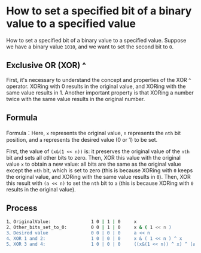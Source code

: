 # How to set a specified bit of a binary value to a specified value

How to set a specified bit of a binary value to a specified value. Suppose we have a binary value `1010`, and we want to set the second bit to `0`.

## Exclusive OR (XOR) ^

First, it's necessary to understand the concept and properties of the XOR `^` operator. XORing with 0 results in the original value, and XORing with the same value results in 1. Another important property is that XORing a number twice with the same value results in the original number.

## Formula

Formula：Here, `x` represents the original value, `n` represents the `nth` bit position, and `a` represents the desired value (0 or 1) to be set.

First, the value of `(x&(1 << n))` is: it preserves the original value of the `nth` bit and sets all other bits to zero. Then, XOR this value with the original value `x` to obtain a new value: all bits are the same as the original value except the `nth` bit, which is set to zero (this is because XORing with `0` keeps the original value, and XORing with the same value results in `0`). Then, XOR this result with `(a << n)` to set the `nth` bit to `a` (this is because XORing with `0` results in the original value).

## Process

```bash
1、OriginalValue:               1 0 | 1 | 0     x
2、Other_bits_set_to_0:         0 0 | 1 | 0     x & ( 1 << n )
3、Desired value                0 0 | 0 | 0     a << n
4、XOR 1 and 2:                 1 0 | 0 | 0     x & ( 1 << n ) ^ x
5、XOR 3 and 4:                 1 0 | 0 | 0     ((x&(1 << n)) ^ x) ^ (a << n)
```